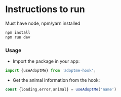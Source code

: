 
# Instructions to run  

Must have node, npm/yarn installed
```bash
npm install
npm run dev
```

### Usage
- Import the package in your app:
```js
import {useAdoptMe} from 'adoptme-hook';
```
- Get the animal information from the hook:
```js
const {loading,error,animal} = useAdoptMe('name')
```
